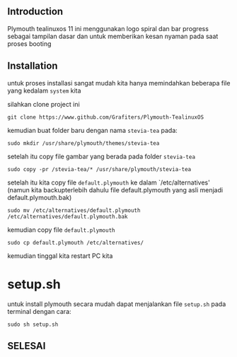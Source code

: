 ## Introduction
Plymouth tealinuxos 11 ini menggunakan logo spiral dan bar progress sebagai tampilan dasar
dan untuk memberikan kesan nyaman pada saat proses booting

## Installation
untuk proses installasi sangat mudah kita hanya memindahkan beberapa file yang kedalam `system` kita

silahkan clone project ini
```
git clone https://www.github.com/Grafiters/Plymouth-TealinuxOS
```

kemudian buat folder baru dengan nama `stevia-tea` pada:
```
sudo mkdir /usr/share/plymouth/themes/stevia-tea
```

setelah itu copy file gambar yang berada pada folder `stevia-tea`
```
sudo copy -pr /stevia-tea/* /usr/share/plymouth/stevia-tea
```

setelah itu kita copy file `default.plymouth` ke dalam `/etc/alternatives' (namun kita backupterlebih dahulu file default.plymouth yang asli menjadi default.plymouth.bak)
```
sudo mv /etc/alternatives/default.plymouth /etc/alternatives/default.plymouth.bak
```

kemudian copy file `default.plymouth`
```
sudo cp default.plymouth /etc/alternatives/
```

kemudian tinggal kita restart PC kita

# setup.sh
untuk install plymouth secara mudah dapat menjalankan file `setup.sh` pada terminal dengan cara:
```
sudo sh setup.sh
```

## SELESAI
